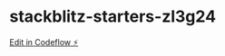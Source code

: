 # stackblitz-starters-zl3g24

[Edit in Codeflow ⚡️](https://stackblitz.com/~/github.com/makikubo771/stackblitz-starters-zl3g24)